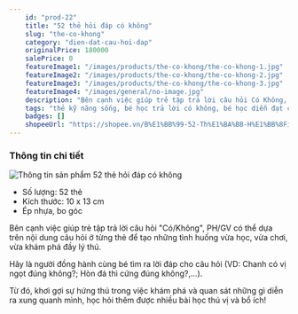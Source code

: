 ```yaml
---
    id: "prod-22"
    title: "52 thẻ hỏi đáp có không"
    slug: "the-co-khong"
    category: "dien-dat-cau-hoi-dap"
    originalPrice: 180000
    salePrice: 0
    featureImage1: "/images/products/the-co-khong/the-co-khong-1.jpg"
    featureImage2: "/images/products/the-co-khong/the-co-khong-2.jpg"
    featureImage3: "/images/products/the-co-khong/the-co-khong-3.jpg"
    featureImage4: "/images/general/no-image.jpg"
    description: "Bên cạnh việc giúp trẻ tập trả lời câu hỏi Có Không, phụ huynh và giáo viên có thể dựa trên nội dung câu hỏi ở từng thẻ để tạo những tình huống vừa học, vừa chơi, vừa khám phá đầy lý thú"
    tags: "thẻ kỹ năng sống, bé học trả lời có không, bé học diễn đạt câu, gia tăng vốn từ vựng"
    badges: []
    shopeeUrl: "https://shopee.vn/B%E1%BB%99-52-Th%E1%BA%BB-H%E1%BB%8Fi-%C4%90%C3%A1p-C%C3%B3-Kh%C3%B4ng-TrangGiaoCuDayHoc-i.4108781.782738247?sp_atk=3521f52e-10a3-4eb3-88fa-c5ec8294ae72&xptdk=3521f52e-10a3-4eb3-88fa-c5ec8294ae72"
---
```


### Thông tin chi tiết

![Thông tin sản phẩm 52 thẻ hỏi đáp có không](/images/products/the-co-khong/the-co-khong-1.jpg)

- Số lượng: 52 thẻ
- Kích thước: 10 x 13 cm
- Ép nhựa, bo góc

Bên cạnh việc giúp trẻ tập trả lời câu hỏi "Có/Không", PH/GV có thể dựa trên nội dung câu hỏi ở từng thẻ để tạo những tình huống vừa học, vừa chơi, vừa khám phá đầy lý thú.

Hãy là người đồng hành cùng bé tìm ra lời đáp cho câu hỏi (VD: Chanh có vị ngọt đúng không?; Hòn đá thì cứng đúng không?,...).

Từ đó, khơi gợi sự hứng thú trong việc khám phá và quan sát những gì diễn ra xung quanh mình, học hỏi thêm được nhiều bài học thú vị và bổ ích!
